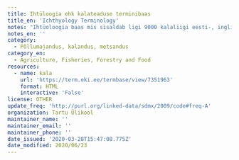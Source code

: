 ```yaml
---
title: Ihtüloogia ehk kalateaduse terminibaas
title_en: 'Ichthyology Terminology'
notes: "Ihtüoloogia baas mis sisaldab ligi 9000 kalaliigi eesti-, inglise- ja ladinakeelseid nimesid.\r\nKokku: 34776 terminit\r\nKeeled: eesti, inglise, ladina."
notes_en: ''
category:
  - Põllumajandus, kalandus, metsandus
category_en:
  - Agriculture, Fisheries, Forestry and Food
resources:
  - name: kala
    url: 'https://term.eki.ee/termbase/view/7351963'
    format: HTML
    interactive: 'False'
license: OTHER
update_freq: 'http://purl.org/linked-data/sdmx/2009/code#freq-A'
organization: Tartu Ülikool
maintainer_name: ''
maintainer_email: ''
maintainer_phone: ''
date_issued: '2020-03-28T15:47:08.775Z'
date_modified: 2020/06/23
---
```


